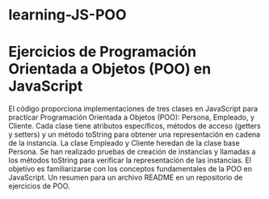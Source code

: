 # learning-JS-POO

# Ejercicios de Programación Orientada a Objetos (POO) en JavaScript

El código proporciona implementaciones de tres clases en JavaScript para practicar Programación Orientada a Objetos (POO): Persona, Empleado, y Cliente. Cada clase tiene atributos específicos, métodos de acceso (getters y setters) y un método toString para obtener una representación en cadena de la instancia. La clase Empleado y Cliente heredan de la clase base Persona. Se han realizado pruebas de creación de instancias y llamadas a los métodos toString para verificar la representación de las instancias. El objetivo es familiarizarse con los conceptos fundamentales de la POO en JavaScript. Un resumen para un archivo README en un repositorio de ejercicios de POO.

